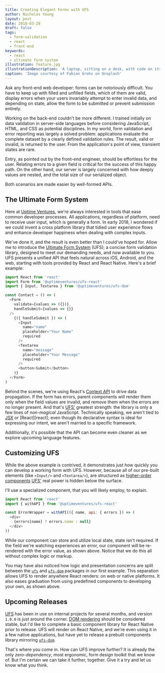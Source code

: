 ```yaml
---
title: Creating Elegant Forms with UFS
author: Nicholas Young
layout: post
date: 2018-03-28
draft: false
tags:
  - form-validation
  - react
  - front-end
keywords:
  - react
  - ultimate form system
illustration: feature.jpg
illustrationDescription: 'A laptop, sitting on a desk, with code on its screen.'
caption: 'Image courtesy of Fabian Grohs on Unsplash'
---
```

Ask any front-end web developer: forms can be notoriously difficult. You have
to keep up with filled and unfilled fields, which of them are valid, display
errors when your users invariably attempt to enter invalid data, and depending
on state, allow the form to be submitted or prevent submission entirely.

Working on the back-end couldn't be more different. I trained initially on data
validation in server-side languages before considering JavaScript, HTML, and
CSS as potential disciplines. In my world, form validation and error reporting
was largely a solved problem: applications evaluate the complete dataset by
a clearly defined validation rules. The result, valid or invalid, is
returned to the user. From the application's point of view, transient states
are rare.

Entry, as pointed out by the front-end engineer, should be effortless for the
user. Relating errors to a given field is critical
for the success of this happy path. On the other hand, our server is largely
concerned with how deeply values are nested, and the total size of our
serialized object.

Both scenarios are made easier by well-formed APIs.

## The Ultimate Form System

Here at [Uptime Ventures][ufs], we're always interested in tools that ease common
developer processes. All applications, regardless of platform, need to receive
user input, which is generally a form. In early 2018, I wondered if we could
invent a cross platform library that tidied user experience flows and enhance developer happiness when dealing
with complex inputs.

We've done it, and the result is even better than I could've hoped for. Allow me to introduce the [Ultimate Form
System][ufs] (UFS); a concise form validation library, designed to meet our
demanding needs, and now available to you. UFS presents a unified API that feels
natural across iOS, Android, and the web, starting with tools provided by React
and React Native. Here's a brief example:

```javascript
import React from 'react'
import Form from '@uptimeventures/ufs-react'
import { Input, Textarea } from '@uptimeventures/ufs-dom'

const Contact = () => (
  <Form
    validate={values => ({})},
    handleSubmit={values => {}}
  />
    {({ handleSubmit }) => (
      <Input
        name="name"
        placeholder="Your Name"
        required
      />
      <Textarea
        name="message"
        placeholder="Your Message"
        required
      />
      <button>Submit</button>
    )}
  </Form>
)
```

Behind the scenes, we're using React's [Context API][react-context] to
drive data propagation. If the form has errors, parent components will render them only when the field values are invalid, and remove them when the errors are no longer present. And that's [UFS'][ufs] greatest strength: the library is only a few lines of *non-magical* JavaScript. Technically speaking, we aren't tied to [JSX][jsx] or [React][react]; even though its declarative syntax is ideal for expressing our intent, we aren't married to a specific framework.

Additionally, it's possible that the API can become even cleaner as we explore upcoming language features.

## Customizing UFS

While the above example is contrived, it demonstrates just how quickly you can
develop a working form with UFS. However, because all of our pre-built
elements (like `<Input/>` and `<Textarea/>`), are structured as [higher-order
components][hoc] [UFS'][ufs] real power is hidden below the surface.

I'll use a specialized component, that you will likely employ, to explain.

```javascript
import React from 'react'
import { withAPI } from '@uptimeventures/ufs-react'

const ErrorWrapper = withAPI(({ name, api: { errors }) => (
  <div>
    {errors[name] ? errors.name : null}
  </div>
))
```

While our component can store and utilize local state, state isn't required. If the field we're watching experiences an error, our component will be re-rendered with the error value, as shown above. Notice that we do this all without complex logic or markup.

You may have also noticed how logic and presentation concerns are split between the [`ufs`][ufscore] and [`ufs-dom`][ufsdom] packages in our first example. This separation allows UFS to render anywhere React renders: on web or native platforms. It also eases graduation from using predefined components to developing your own, as shown above.

## Upcoming Releases

[UFS][ufs] has been in use on internal projects for several months, and version `1.0.0` is just around the corner. [DOM rendering][ufsdom] should be considered stable, but I'd like to complete a basic component library for React Native prior to release. UFS will render on React Native, and we're even using it in a few native applications, but have yet to release a prebuilt components library mirroring [`ufs-dom`][ufsdom].

That's where you come in. How can UFS improve further? It is already the only *zero-dependency*, most ergonomic, form design toolkit that we know of. But I'm certain we can take it further, together. Give it a try and let us know what you think.

[uv]: https://www.uptime.ventures/
[ufs]: https://www.npmjs.com/package/@uptimeventures/ufs-react/
[jsx]: https://reactjs.org/docs/introducing-jsx.html
[hoc]: https://reactjs.org/docs/higher-order-components.html
[react-context]: https://reactjs.org/docs/context.html
[ufscore]: https://bitbucket.org/uptimeventures/ufs/src/master/packages/ufs-react/
[ufsdom]: https://bitbucket.org/uptimeventures/ufs/src/master/packages/ufs-dom/
